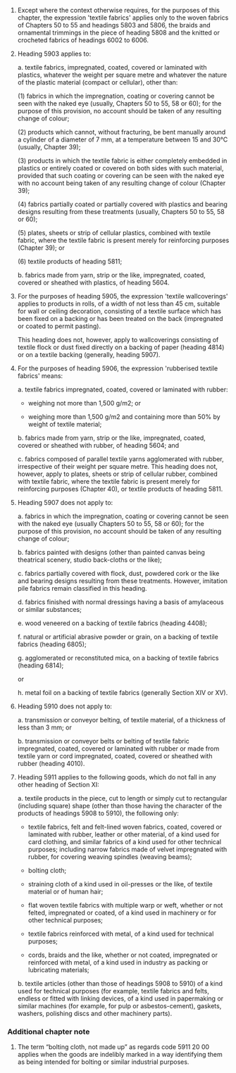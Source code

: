 1. Except where the context otherwise requires, for the purposes of this chapter, the expression 'textile fabrics' applies only to the woven fabrics of Chapters 50 to 55 and headings 5803 and 5806, the braids and ornamental trimmings in the piece of heading 5808 and the knitted or crocheted fabrics of headings 6002 to 6006.

2. Heading 5903 applies to:

    a. textile fabrics, impregnated, coated, covered or laminated with plastics, whatever the weight per square metre and whatever the nature of the plastic material (compact or cellular), other than:
    
    (1) fabrics in which the impregnation, coating or covering cannot be seen with the naked eye (usually, Chapters 50 to 55, 58 or 60); for the purpose of this provision, no account should be taken of any resulting change of colour;
    
    (2) products which cannot, without fracturing, be bent manually around a cylinder of a diameter of 7 mm, at a temperature between 15 and 30°C (usually, Chapter 39);
    
    (3) products in which the textile fabric is either completely embedded in plastics or entirely coated or covered on both sides with such material, provided that such coating or covering can be seen with the naked eye with no account being taken of any resulting change of colour (Chapter 39);
    
    (4) fabrics partially coated or partially covered with plastics and bearing designs resulting from these treatments (usually, Chapters 50 to 55, 58 or 60);
    
    (5) plates, sheets or strip of cellular plastics, combined with textile fabric, where the textile fabric is present merely for reinforcing purposes (Chapter 39); or
    
    (6) textile products of heading 5811;
    
    b. fabrics made from yarn, strip or the like, impregnated, coated, covered or sheathed with plastics, of heading 5604.

3. For the purposes of heading 5905, the expression 'textile wallcoverings' applies to products in rolls, of a width of not less than 45 cm, suitable for wall or ceiling decoration, consisting of a textile surface which has been fixed on a backing or has been treated on the back (impregnated or coated to permit pasting).

    This heading does not, however, apply to wallcoverings consisting of textile flock or dust fixed directly on a backing of paper (heading 4814) or on a textile backing (generally, heading 5907).

4. For the purposes of heading 5906, the expression 'rubberised textile fabrics' means:

    a. textile fabrics impregnated, coated, covered or laminated with rubber:
    
    - weighing not more than 1,500 g/m2; or
    
    - weighing more than 1,500 g/m2 and containing more than 50% by weight of textile material;
    
    b. fabrics made from yarn, strip or the like, impregnated, coated, covered or sheathed with rubber, of heading 5604; and
    
    c. fabrics composed of parallel textile yarns agglomerated with rubber, irrespective of their weight per square metre. This heading does not, however, apply to plates, sheets or strip of cellular rubber, combined with textile fabric, where the textile fabric is present merely for reinforcing purposes (Chapter 40), or textile products of heading 5811.

5. Heading 5907 does not apply to:

    a. fabrics in which the impregnation, coating or covering cannot be seen with the naked eye (usually Chapters 50 to 55, 58 or 60); for the purpose of this provision, no account should be taken of any resulting change of colour;
    
    b. fabrics painted with designs (other than painted canvas being theatrical scenery, studio back-cloths or the like);
    
    c. fabrics partially covered with flock, dust, powdered cork or the like and bearing designs resulting from these treatments. However, imitation pile fabrics remain classified in this heading.
    
    d. fabrics finished with normal dressings having a basis of amylaceous or similar substances;
    
    e. wood veneered on a backing of textile fabrics (heading 4408);
    
    f. natural or artificial abrasive powder or grain, on a backing of textile fabrics (heading 6805);
    
    g. agglomerated or reconstituted mica, on a backing of textile fabrics (heading 6814); 
    
    or
    
    h. metal foil on a backing of textile fabrics (generally Section XIV or XV).

6. Heading 5910 does not apply to:

    a. transmission or conveyor belting, of textile material, of a thickness of less than 3 mm; or
    
    b. transmission or conveyor belts or belting of textile fabric impregnated, coated, covered or laminated with rubber or made from textile yarn or cord impregnated, coated, covered or sheathed with rubber (heading 4010).

7. Heading 5911 applies to the following goods, which do not fall in any other heading of Section XI:

    a. textile products in the piece, cut to length or simply cut to rectangular (including square) shape (other than those having the character of the products of headings 5908 to 5910), the following only:
    
    - textile fabrics, felt and felt-lined woven fabrics, coated, covered or laminated with rubber, leather or other material, of a kind used for card clothing, and similar fabrics of a kind used for other technical purposes; including narrow fabrics made of velvet impregnated with rubber, for covering weaving spindles (weaving beams);
    
    - bolting cloth;
    
    - straining cloth of a kind used in oil-presses or the like, of textile material or of human hair;
    - flat woven textile fabrics with multiple warp or weft, whether or not felted, impregnated or coated, of a kind used in machinery or for other technical purposes;
    
    - textile fabrics reinforced with metal, of a kind used for technical purposes;
    
    - cords, braids and the like, whether or not coated, impregnated or reinforced with metal, of a kind used in industry as packing or lubricating materials;
    
    b. textile articles (other than those of headings 5908 to 5910) of a kind used for technical purposes (for example, textile fabrics and felts, endless or fitted with linking devices, of a kind used in papermaking or similar machines (for example, for pulp or asbestos-cement), gaskets, washers, polishing discs and other machinery parts).

### Additional chapter note
1. The term “bolting cloth, not made up” as regards code 5911 20 00 applies when the goods are indelibly marked in a way identifying them as being intended for bolting or similar industrial purposes.
